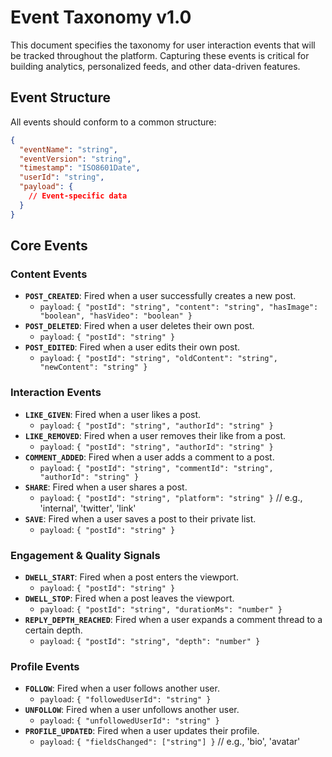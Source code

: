 # Event Taxonomy v1.0

This document specifies the taxonomy for user interaction events that will be tracked throughout the platform. Capturing these events is critical for building analytics, personalized feeds, and other data-driven features.

## Event Structure

All events should conform to a common structure:

```json
{
  "eventName": "string",
  "eventVersion": "string",
  "timestamp": "ISO8601Date",
  "userId": "string",
  "payload": {
    // Event-specific data
  }
}
```

## Core Events

### Content Events

- **`POST_CREATED`**: Fired when a user successfully creates a new post.
  - `payload`: `{ "postId": "string", "content": "string", "hasImage": "boolean", "hasVideo": "boolean" }`
- **`POST_DELETED`**: Fired when a user deletes their own post.
  - `payload`: `{ "postId": "string" }`
- **`POST_EDITED`**: Fired when a user edits their own post.
  - `payload`: `{ "postId": "string", "oldContent": "string", "newContent": "string" }`

### Interaction Events

- **`LIKE_GIVEN`**: Fired when a user likes a post.
  - `payload`: `{ "postId": "string", "authorId": "string" }`
- **`LIKE_REMOVED`**: Fired when a user removes their like from a post.
  - `payload`: `{ "postId": "string", "authorId": "string" }`
- **`COMMENT_ADDED`**: Fired when a user adds a comment to a post.
  - `payload`: `{ "postId": "string", "commentId": "string", "authorId": "string" }`
- **`SHARE`**: Fired when a user shares a post.
  - `payload`: `{ "postId": "string", "platform": "string" }` // e.g., 'internal', 'twitter', 'link'
- **`SAVE`**: Fired when a user saves a post to their private list.
  - `payload`: `{ "postId": "string" }`

### Engagement & Quality Signals

- **`DWELL_START`**: Fired when a post enters the viewport.
  - `payload`: `{ "postId": "string" }`
- **`DWELL_STOP`**: Fired when a post leaves the viewport.
  - `payload`: `{ "postId": "string", "durationMs": "number" }`
- **`REPLY_DEPTH_REACHED`**: Fired when a user expands a comment thread to a certain depth.
  - `payload`: `{ "postId": "string", "depth": "number" }`

### Profile Events

- **`FOLLOW`**: Fired when a user follows another user.
  - `payload`: `{ "followedUserId": "string" }`
- **`UNFOLLOW`**: Fired when a user unfollows another user.
  - `payload`: `{ "unfollowedUserId": "string" }`
- **`PROFILE_UPDATED`**: Fired when a user updates their profile.
  - `payload`: `{ "fieldsChanged": ["string"] }` // e.g., 'bio', 'avatar'